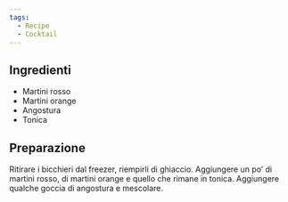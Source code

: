 ```yaml
---
tags:
  - Recipe
  - Cocktail
---
```



## Ingredienti
-   Martini rosso
-   Martini orange
-   Angostura
-   Tonica

## Preparazione

Ritirare i bicchieri dal freezer, riempirli di ghiaccio. Aggiungere un po’ di martini rosso, di martini orange e quello che rimane in tonica. Aggiungere qualche goccia di angostura e mescolare.